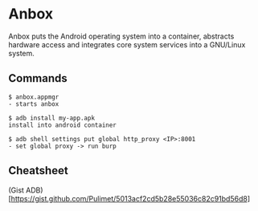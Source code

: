 # Anbox 

Anbox puts the Android operating system into a container, abstracts hardware access and integrates core system services into a GNU/Linux system.

## Commands

```console
$ anbox.appmgr
- starts anbox

$ adb install my-app.apk
install into android container

$ adb shell settings put global http_proxy <IP>:8001
- set global proxy -> run burp
```

## Cheatsheet

(Gist ADB)[https://gist.github.com/Pulimet/5013acf2cd5b28e55036c82c91bd56d8]

